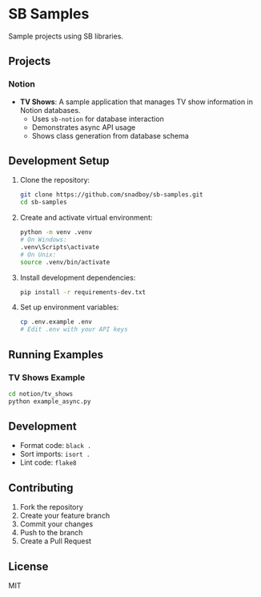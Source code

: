 # SB Samples

Sample projects using SB libraries.

## Projects

### Notion

- **TV Shows**: A sample application that manages TV show information in Notion databases.
  - Uses `sb-notion` for database interaction
  - Demonstrates async API usage
  - Shows class generation from database schema

## Development Setup

1. Clone the repository:
   ```bash
   git clone https://github.com/snadboy/sb-samples.git
   cd sb-samples
   ```

2. Create and activate virtual environment:
   ```bash
   python -m venv .venv
   # On Windows:
   .venv\Scripts\activate
   # On Unix:
   source .venv/bin/activate
   ```

3. Install development dependencies:
   ```bash
   pip install -r requirements-dev.txt
   ```

4. Set up environment variables:
   ```bash
   cp .env.example .env
   # Edit .env with your API keys
   ```

## Running Examples

### TV Shows Example
```bash
cd notion/tv_shows
python example_async.py
```

## Development

- Format code: `black .`
- Sort imports: `isort .`
- Lint code: `flake8`

## Contributing

1. Fork the repository
2. Create your feature branch
3. Commit your changes
4. Push to the branch
5. Create a Pull Request

## License

MIT
